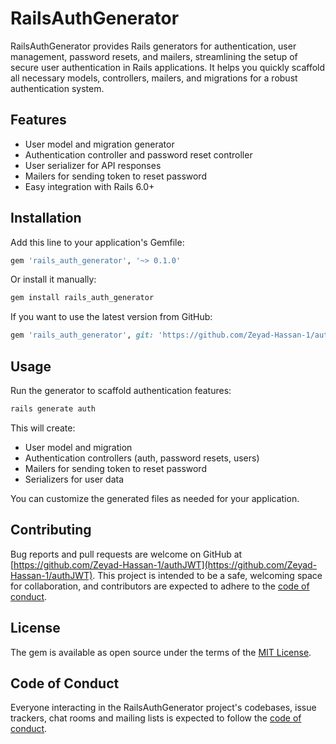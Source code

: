 # RailsAuthGenerator

RailsAuthGenerator provides Rails generators for authentication, user management, password resets, and mailers, streamlining the setup of secure user authentication in Rails applications. It helps you quickly scaffold all necessary models, controllers, mailers, and migrations for a robust authentication system.

## Features

- User model and migration generator
- Authentication controller and password reset controller
- User serializer for API responses
- Mailers for sending token to reset password
- Easy integration with Rails 6.0+

## Installation

Add this line to your application's Gemfile:

```ruby
gem 'rails_auth_generator', '~> 0.1.0'
```

Or install it manually:

```bash
gem install rails_auth_generator
```

If you want to use the latest version from GitHub:

```ruby
gem 'rails_auth_generator', git: 'https://github.com/Zeyad-Hassan-1/authJWT.git'
```

## Usage

Run the generator to scaffold authentication features:

```bash
rails generate auth
```

This will create:
- User model and migration
- Authentication controllers (auth, password resets, users)
- Mailers for sending token to reset password
- Serializers for user data

You can customize the generated files as needed for your application.

## Contributing

Bug reports and pull requests are welcome on GitHub at [https://github.com/Zeyad-Hassan-1/authJWT](https://github.com/Zeyad-Hassan-1/authJWT). This project is intended to be a safe, welcoming space for collaboration, and contributors are expected to adhere to the [code of conduct](CODE_OF_CONDUCT.md).

## License

The gem is available as open source under the terms of the [MIT License](LICENSE.txt).

## Code of Conduct

Everyone interacting in the RailsAuthGenerator project's codebases, issue trackers, chat rooms and mailing lists is expected to follow the [code of conduct](CODE_OF_CONDUCT.md).
